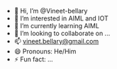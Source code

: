 - 👋 Hi, I’m @Vineet-bellary
- 👀 I’m interested in AIML and IOT
- 🌱 I’m currently learning AIML
- 💞️ I’m looking to collaborate on ...
- 📫 vineet.bellary@gmail.com
- 😄 Pronouns: He/Him
- ⚡ Fun fact: ...

<!---
Vineet-bellary/Vineet-bellary is a ✨ special ✨ repository because its `README.md` (this file) appears on your GitHub profile.
You can click the Preview link to take a look at your changes.
--->
